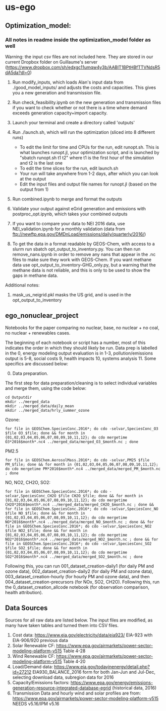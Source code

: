 # us-ego
## Optimization_model:

### All notes in readme inside the optimization_model folder as well 

Warning: the input csv files are not included here. They are stored in our current Dropbox folder on Guillaume's server (https://www.dropbox.com/sh/edxgc11umqw4y3b/AABlT1BPtHBfTTVNdsR5dA5da?dl=0)

1. Run modify_inputs, which loads Alan's input data from ./good_model_inputs/ and adjusts the costs and capacities. This gives you a new generation and transmission file.

2. Run check_feasibility.ipynb on the new generation and transmission files if you want to check whether or not there is a time where demand exceeds generation capacity+import capacity.

3. Launch your terminal and create a directory called 'outputs'

4. Run ./launch.sh, which will run the optimization (sliced into 8 different runs)
    - To edit the limit for time and CPUs for the run, edit runopt.sh. This is what launches runopt.jl, your optimization script, and is launched by "sbatch runopt.sh t1 t2" where t1 is the first hour of the simulation and t2 is the last one
    - To edit the time slices for the run, edit launch.sh
    - Your run will take anywhere from 1-2 days, after which you can look at the output
    - Edit the input files and output file names for runopt.jl (based on the output from 1) 

6. Run combined.ipynb to merge and format the outputs

7. Validate your output against eGrid generation and emissions with postproc_opt.ipynb, which takes your combined outputs

8. If you want to compare your data to NEI 2016 data, use NEI_validation.ipynb for a monthly validation (data from ftp://newftp.epa.gov/DMDnLoad/emissions/daily/quarterly/2016/)

9. To get the data in a format readable by GEOS-Chem, with access to a slurm run sbatch opt_output_to_inventory.py. You can then run remove_nans.ipynb in order to remove any nans that appear in the .nc files to make sure they work with GEOS-Chem. If you want methane data use opt_output_to_inventory-GHG_only.py, but a warning that the methane data is not reliable, and this is only to be used to show the gaps in methane data.



Additional notes:
1. mask_us_neigrid.pkl masks the US grid, and is used in the opt_output_to_inventory


## ego_nonuclear_project

Notebooks for the paper comparing no nuclear, base, no nuclear + no coal, no nuclear + renewables cases.

The beginning of each notebook or script has a number, most of this indicates the order in which they should likely be run. Data prep is labelled in the 0, energy modeling output evaluation is in 1-3, pollution/emissions output is 5-8, social costs 9, health impacts 10, systems analysis 11. Some specifics are discussed below:

0) Data preparation. 

The first step for data preparation/cleaning is to select individual variables and merge them, using the code below:

``` module load cdo
cd Outputdir
mkdir ../merged_data
mkdir ../merged_data/daily_mean
mkdir ../merged_data/hrly_summer_ozone
```
Ozone:
```
for file in GEOSChem.SpeciesConc.2016*; do cdo -selvar,SpeciesConc_O3 $file O3_$file; done && for month in {01,02,03,04,05,06,07,08,09,10,11,12}; do cdo mergetime O3*2016$month*.nc4 ../merged_data/merged_O3_$month.nc ; done
```
PM2.5
```
for file in GEOSChem.AerosolMass.2016*; do cdo -selvar,PM25 $file PM_$file; done && for month in {01,02,03,04,05,06,07,08,09,10,11,12}; do cdo mergetime PM*2016$month*.nc4 ../merged_data/merged_PM_$month.nc ; done
```
NO, NO2, CH2O, SO2:
```
for file in GEOSChem.SpeciesConc.2016*; do cdo -selvar,SpeciesConc_CH2O $file CH2O_$file; done && for month in {01,02,03,04,05,06,07,08,09,10,11,12}; do cdo mergetime CH2O*2016$month*.nc4 ../merged_data/merged_CH2O_$month.nc ; done && for file in GEOSChem.SpeciesConc.2016*; do cdo -selvar,SpeciesConc_NO $file NO_$file; done && for month in {01,02,03,04,05,06,07,08,09,10,11,12}; do cdo mergetime NO*2016$month*.nc4 ../merged_data/merged_NO_$month.nc ; done && for file in GEOSChem.SpeciesConc.2016*; do cdo -selvar,SpeciesConc_NO2 $file NO2_$file; done && for month in {01,02,03,04,05,06,07,08,09,10,11,12}; do cdo mergetime NO2*2016$month*.nc4 ../merged_data/merged_NO2_$month.nc ; done && for file in GEOSChem.SpeciesConc.2016*; do cdo -selvar,SpeciesConc_SO2 $file SO2_$file; done && for month in {01,02,03,04,05,06,07,08,09,10,11,12}; do cdo mergetime SO2*2016$month*.nc4 ../merged_data/merged_SO2_$month.nc ; done
```

Following this, you can run 001_dataset_creation-daily1 (for daily PM and ozone data), 002_dataset_creation-daily2 (for daily PM and ozone data), 003_dataset_creation-hourly (for hourly PM and ozone data), and then 004_dataset_creation-precursors (for NOx, SO2, CH2O). Following this, run the 0_dataset_creation_allcode notebook (for observation comparison, health attribution). 


## Data Sources
Sources for all raw data are listed below. The input files are modified, as many have taken tables and turned them into CSV files. 
1. Cost data: https://www.eia.gov/electricity/data/eia923/ EIA-923 with EIA-906/920 previous data 
2. Solar Renewable CF: https://www.epa.gov/airmarkets/power-sector-modeling-platform-v515 Table 4-28 
3. Wind Renewable CF: https://www.epa.gov/airmarkets/power-sector-modeling-platform-v515 Table 4-20
4. Load/Demand data: https://www.eia.gov/todayinenergy/detail.php?id=27212 EIA930_BALANCE_2016 form for both Jan-Jun and Jul-Dec, selecting download data, subregion data for 2016
5. Capacity/Emissions factors: https://www.epa.gov/energy/emissions-generation-resource-integrated-database-egrid (historical data, 2016)
6. Transmission Data and hourly wind and solar profiles are from: https://www.epa.gov/airmarkets/power-sector-modeling-platform-v515 NEEDS v5.16/IPM v5.16 

